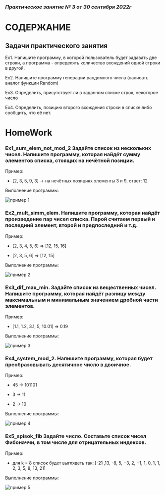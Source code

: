 ### *Практическое занятие № 3 от 30 сентября 2022г*

# СОДЕРЖАНИЕ

## Задачи практического занятия

Ex1. Напишите программу, в которой пользователь будет задавать две строки, а программа - определять количество вхождений одной строки в другой.

Ex2. Напишите программу генерации рандомного числа (написать аналог функции Random)

Ex3. Определить, присутствует ли в заданном списке строк, некоторое число

Ex4. Определить, позицию второго вхождения строки в списке либо сообщить, что её нет.

# HomeWork

### Ex1_sum_elem_not_mod_2 Задайте список из нескольких чисел. Напишите программу, которая найдёт сумму элементов списка, стоящих на нечётной позиции.

Пример:

- [2, 3, 5, 9, 3] -> на нечётных позициях элементы 3 и 9, ответ: 12

Выполнение программы:

![пример 1](https://github.com/EkaterinaGugina/Practicum_Python_30_09_22/blob/main/HomeWork/Ex1_sum_num_not_mod_2.png)

### Ex2_mult_simm_elem. Напишите программу, которая найдёт произведение пар чисел списка. Парой считаем первый и последний элемент, второй и предпоследний и т.д.

Пример:

- [2, 3, 4, 5, 6] => [12, 15, 16]

- [2, 3, 5, 6] => [12, 15]

Выполнение программы:

![пример 2](https://github.com/EkaterinaGugina/Practicum_Python_30_09_22/blob/main/HomeWork/Ex2_mult_simm_elem.png)

### Ex3_dif_max_min. Задайте список из вещественных чисел. Напишите программу, которая найдёт разницу между максимальным и минимальным значением дробной части элементов.

Пример:

- [1.1, 1.2, 3.1, 5, 10.01] => 0.19

Выполнение программы:

![пример 3](https://github.com/EkaterinaGugina/Practicum_Python_30_09_22/blob/main/HomeWork/Ex3_dif_max_min.png)

### Ex4_system_mod_2. Напишите программу, которая будет преобразовывать десятичное число в двоичное.

Пример:

- 45 -> 101101

- 3 -> 11

- 2 -> 10

Выполнение программы:

![пример 4](https://github.com/EkaterinaGugina/Practicum_Python_30_09_22/blob/main/HomeWork/Ex4_system_mod_2.png)

### Ex5_spisok_fib Задайте число. Составьте список чисел Фибоначчи, в том числе для отрицательных индексов.

Пример:

- для k = 8 список будет выглядеть так: [-21 ,13, -8, 5, −3, 2, −1, 1, 0, 1, 1, 2, 3, 5, 8, 13, 21]

Выполнение программы:

![пример 5](https://github.com/EkaterinaGugina/Practicum_Python_30_09_22/blob/main/HomeWork/Ex5_spisok_fib.png)
